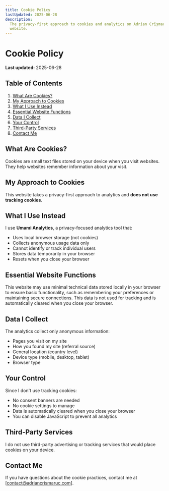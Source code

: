 ```yaml
---
title: Cookie Policy
lastUpdated: 2025-06-28
description:
  The privacy-first approach to cookies and analytics on Adrian Crîșmaruc's
  website.
---
```


# Cookie Policy

**Last updated:** 2025-06-28

## Table of Contents

1. [What Are Cookies?](#what-are-cookies)
2. [My Approach to Cookies](#my-approach-to-cookies)
3. [What I Use Instead](#what-i-use-instead)
4. [Essential Website Functions](#essential-website-functions)
5. [Data I Collect](#data-i-collect)
6. [Your Control](#your-control)
7. [Third-Party Services](#third-party-services)
8. [Contact Me](#contact-me)

## What Are Cookies?

Cookies are small text files stored on your device when you visit websites. They
help websites remember information about your visit.

## My Approach to Cookies

This website takes a privacy-first approach to analytics and **does not use
tracking cookies**.

## What I Use Instead

I use **Umami Analytics**, a privacy-focused analytics tool that:

- Uses local browser storage (not cookies)
- Collects anonymous usage data only
- Cannot identify or track individual users
- Stores data temporarily in your browser
- Resets when you close your browser

## Essential Website Functions

This website may use minimal technical data stored locally in your browser to
ensure basic functionality, such as remembering your preferences or maintaining
secure connections. This data is not used for tracking and is automatically
cleared when you close your browser.

## Data I Collect

The analytics collect only anonymous information:

- Pages you visit on my site
- How you found my site (referral source)
- General location (country level)
- Device type (mobile, desktop, tablet)
- Browser type

## Your Control

Since I don't use tracking cookies:

- No consent banners are needed
- No cookie settings to manage
- Data is automatically cleared when you close your browser
- You can disable JavaScript to prevent all analytics

## Third-Party Services

I do not use third-party advertising or tracking services that would place
cookies on your device.

## Contact Me

If you have questions about the cookie practices, contact me at
[contact@adriancrismaruc.com].
